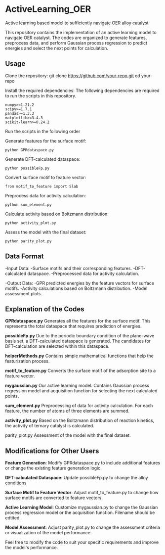 # ActiveLearning_OER
Active learning based model to sufficiently navigate OER alloy catalyst

This repository contains the implementation of an active learning model to navigate OER catalyst. The codes are organized to generate features, preprocess data, and perform Gaussian process regression to predict energies and select the next points for calculation.

## Usage
Clone the repository: git clone https://github.com/your-repo.git
cd your-repo

Install the required dependencies: 
The following dependencies are required to run the scripts in this repository. 
```
numpy>=1.21.2
scipy>=1.7.1
pandas>=1.3.3
matplotlib>=3.4.3
scikit-learn>=0.24.2
```

Run the scripts in the following order

Generate features for the surface motif:
```
python GPRdataspace.py
```
Generate DFT-calculated dataspace:
```
python possibleFp.py
```
Convert surface motif to feature vector:
```
from motif_to_feature import Slab
```
Preprocess data for activity calculation:
```
python sum_element.py
```
Calculate activity based on Boltzmann distribution:
```
python activity_plot.py
```
Assess the model with the final dataset:
```
python parity_plot.py
```

## Data Format
-Input Data:
  -Surface motifs and their corresponding features.
  -DFT-calculated dataspace.
  -Preprocessed data for activity calculation.

-Output Data:
  -GPR predicted energies by the feature vectors for surface motifs.
  -Activity calculations based on Boltzmann distribution.
  -Model assessment plots.

## Explanation of the Codes
**GPRdataspace.py**
Generates all the features for the surface motif. This represents the total dataspace that requires prediction of energies.

**possibleFp.py**
Due to the periodic boundary condition of the plane-wave basis set, a DFT-calculated dataspace is generated. The candidates for DFT-calculation are selected within this dataspace.

**helperMethods.py**
Contains simple mathematical functions that help the featurization process.

**motif_to_feature.py**
Converts the surface motif of the adsorption site to a feature vector.

**mygaussian.py**
Our active learning model. Contains Gaussian process regression model and acquisition function for selecting the next calculated points.

**sum_element.py**
Preprocessing of data for activity calculation. For each feature, the number of atoms of three elements are summed.

**activity_plot.py**
Based on the Boltzmann distribution of reaction kinetics, the activity of ternary catalyst is calculated.

parity_plot.py
Assessment of the model with the final dataset.

## Modifications for Other Users
**Feature Generation**: Modify GPRdataspace.py to include additional features or change the existing feature generation logic.

**DFT-calculated Dataspace**: Update possibleFp.py to change the alloy conditions

**Surface Motif to Feature Vector**: Adjust motif_to_feature.py to change how surface motifs are converted to feature vectors.

**Active Learning Model**: Customize mygaussian.py to change the Gaussian process regression model or the acquisition function. Filename should be edtited.

**Model Assessment**: Adjust parity_plot.py to change the assessment criteria or visualization of the model performance.

Feel free to modify the code to suit your specific requirements and improve the model's performance.


